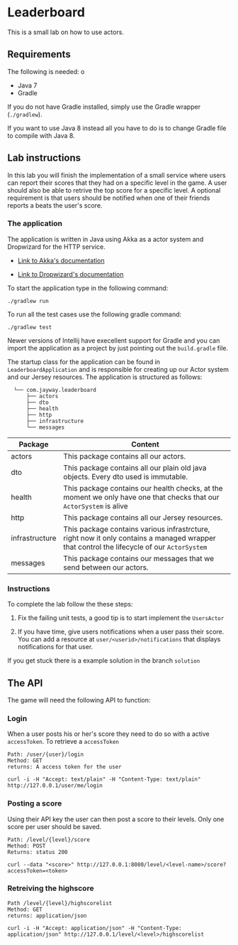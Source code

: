 # Leaderboard

This is a small lab on how to use actors.

## Requirements
The following is needed:
o
* Java 7
* Gradle

If you do not have Gradle installed, simply use the Gradle wrapper
(`./gradlew`).

If you want to use Java 8 instead all you have to do is to change Gradle file
to compile with Java 8.


## Lab instructions

In this lab you will finish the implementation of a small service where users
can report their scores that they had on a specific level in the game. A user
should also be able to retrive the top score for a specific level. A optional
requirement is that users should be notified when one of their friends reports
a beats the user's score.


### The application
The application is written in Java using Akka as a actor system and Dropwizard
for the HTTP service.

* [Link to Akka's documentation](http://doc.akka.io/docs/akka/2.3.2/java.html)

* [Link to Dropwizard's documentation](http://dropwizard.readthedocs.org/en/latest/getting-started.html)

To start the application type in the following command:

    ./gradlew run

To run all the test cases use the following gradle command:

    ./gradlew test

Newer versions of Intellij have execellent support for Gradle and you can import
the application as a project by just pointing out the `build.gradle` file.

The startup class for the application can be found in `LeaderboardApplication`
and is responsible for creating up our Actor system and our Jersey resources.
The application is structured as follows:

      └── com.jayway.leaderboard
          ├── actors
          ├── dto
          ├── health
          ├── http
          ├── infrastructure
          └── messages

 Package       | Content
-------------  | -------------
actors         | This package contains all our actors.
dto            | This package contains all our plain old java objects. Every dto used is immutable.
health         | This package contains our health checks, at the moment we only have one that checks that our `ActorSystem` is alive
http           | This package contains all our Jersey resources.
infrastructure | This package contains various infrastrcture, right now it only contains a managed wrapper that control the lifecycle of our `ActorSystem`
messages       | This package contains our messages that we send between our actors.


### Instructions

To complete the lab follow the these steps:

  1. Fix the failing unit tests, a good tip is to start implement the
     `UsersActor`

  2. If you have time, give users notifications when a user pass their score.
     You can add a resource at `user/<userid>/notifications` that displays
     notifications for that user.

If you get stuck there is a example solution in the branch `solution`

## The API

The game will need the following API to function:

### Login

When a user posts his or her's score they need to do so with a active
`accessToken`. To retrieve a `accessToken`

    Path: /user/{user}/login
    Method: GET
    returns: A access token for the user

    curl -i -H "Accept: text/plain" -H "Content-Type: text/plain" http://127.0.0.1/user/me/login

### Posting a score

Using their API key the user can then post a score to their levels. Only one
score per user should be saved.

    Path: /level/{level}/score
    Method: POST
    Returns: status 200

    curl --data "<score>" http://127.0.0.1:8080/level/<level-name>/score?accessToken=<token>


### Retreiving the highscore

    Path /level/{level}/highscorelist
    Method: GET
    returns: application/json

    curl -i -H "Accept: application/json" -H "Content-Type: application/json" http://127.0.0.1/level/<level>/highscorelist
